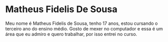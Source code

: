 # Matheus Fidelis De Sousa
Meu nome é Matheus Fidelis de Sousa, tenho 17 anos, estou cursando o terceiro ano do ensino médio. Gosto de mexer no computador e essa é um área que eu admiro e quero trabalhar, por isso entrei no curso. 

